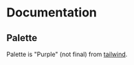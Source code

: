# Documentation

## Palette

Palette is "Purple" (not final) from [tailwind](<https://tailwindcss.com/docs/customizing-colors>).
